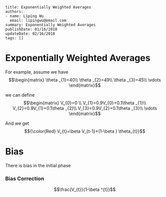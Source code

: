 ~~~~
title: Exponentially Weighted Averages
authors:
- name: Liping Wu
  email: lipingwu@email.com
summary: Exponentially Weighted Averages
publishDate: 01/16/2018
updateDate: 02/16/2018
tags: []
~~~~

# Exponentially Weighted Averages


For example, assume we have
$$\begin{matrix} \theta _{1}=40\\ \theta _{2}=49\\ \theta _{3}=45\\ \vdots \end{matrix}$$

we can define
$$\begin{matrix} V_{0}=0 \\ V_{1}=0.9V_{0}+0.1\theta _{1}\\ V_{2}=0.9V_{1}+0.1\theta _{2}\\ V_{3}=0.9V_{2}+0.1\theta _{3}\\ \vdots \end{matrix}$$

And we get
$${\color{Red} V_{t}=\beta V_{t-1}+(1-\beta ) \theta_{t}}$$


# Bias

There is bias in the initial phase


### Bias Correction

$$\frac{V_{t}}{1-\beta ^{t}}$$

